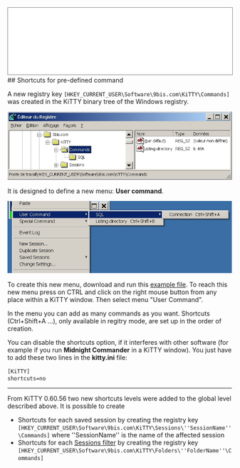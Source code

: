<div style="text-align: center;"><iframe src="gad.html" frameborder="0" scrolling="no" style="border: 1px solid gray; padding: 0; overflow:hidden; scrolling: no; top:0; left: 0; width: 100%;" onload="this.style.height=(this.contentWindow.document.body.scrollHeight+5)+'px';"></iframe></div>
## Shortcuts for pre-defined command

A new registry key `[HKEY_CURRENT_USER\Software\9bis.com\KiTTY\Commands]` was created in the KiTTY binary tree of the Windows registry.

![regedit_shortcuts](../img/regedit_shortcuts.jpg "Regedit for shortcuts commands")

It is designed to define a new menu: **User command**.

![menu_shortcuts](../img/menu_shortcuts.jpg "Menu for shortcuts commands")


To create this new menu, download and run this [example file](../files/kitty_usrcmd.reg). To reach this new menu press on CTRL and click on the right mouse button from any place within a KiTTY window. Then select menu "User Command".

In the menu you can add as many commands as you want. Shortcuts (Ctrl+Shift+A ...), only available in regitry mode, are set up in the order of creation.

You can disable the shortcuts option, if it interferes with other software (for example if you run **Midnight Commander** in a KiTTY window). You just have to add these two lines in the **kitty.ini** file:
```
[KiTTY]
shortcuts=no
```
----

From KiTTY 0.60.56 two new shortcuts levels were added to the global level described above. It is possible to create

* Shortcuts for each saved session by creating the registry key `[HKEY_CURRENT_USER\Software\9bis.com\KiTTY\Sessions\''SessionName''\Commands]` where ''SessionName'' is the name of the affected session
* Shortcuts for each [Sessions filter](pages/SessionsFilter.md) by creating the registry key  `[HKEY_CURRENT_USER\Software\9bis.com\KiTTY\Folders\''FolderName''\Commands]`
